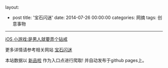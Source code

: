 layout: 
  - post 
title: '宝石闪迷' 
date: 2014-07-26 00:00:00 
categories: 网摘 
tags: 创意事物 
---

<a href="http://xinpinla.com/product/290" title="查看产品详情">
								iOS 小游戏:是男人就要弄个钻戒							</a>  

更多详情请参考相关网站 [宝石闪迷](https://itunes.apple.com/zn/app/bao-shi-shan-mi/id887727538)  

本站数据以 [新品啦](http://xinpinla.com/) 作为入口点进行爬取! 并自动发布于github pages上。  
